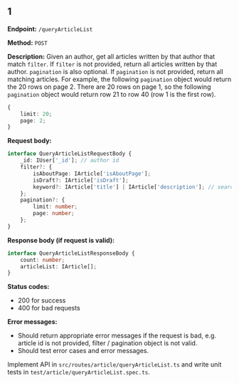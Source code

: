 ## 1

**Endpoint:** `/queryArticleList`

**Method:** `POST`

**Description:**
Given an author, get all articles written by that author that match `filter`.
If `filter` is not provided, return all articles written by that author.
`pagination` is also optional. If `pagination` is not provided, return all matching articles.
For example, the following `pagination` object would return the 20 rows on page 2. There are 20 rows on page 1, so the following `pagination` object would return row 21 to row 40 (row 1 is the first row).

```typescript
{
    limit: 20;
    page: 2;
}
```

**Request body:**

```typescript
interface QueryArticleListRequestBody {
    _id: IUser['_id']; // author id
    filter?: {
        isAboutPage: IArticle['isAboutPage'];
        isDraft?: IArticle['isDraft'];
        keyword?: IArticle['title'] | IArticle['description']; // search in article title and description for the keyword
    };
    pagination?: {
        limit: number;
        page: number;
    };
}
```

**Response body (if request is valid):**

```typescript
interface QueryArticleListResponseBody {
    count: number;
    articleList: IArticle[];
}
```

**Status codes:**

-   200 for success
-   400 for bad requests

**Error messages:**

-   Should return appropriate error messages if the request is bad, e.g. article id is not provided, filter / pagination object is not valid.
-   Should test error cases and error messages.

Implement API in `src/routes/article/queryArticleList.ts` and write unit tests in `test/article/queryArticleList.spec.ts`.
